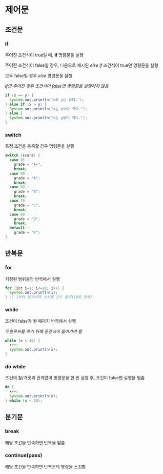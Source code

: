 # 제어문
## 조건문
### if
주어진 조건식이 true일 때, **if** 명령문을 실행

주어진 조건식이 false일 경우, 다음으로 제시된 *else if* 조건식이 true면 명령문을 실행

모두 false일 경우 *else* 명령문을 실행

*if만 주어진 경우 조건식이 false면 명령문을 실행하지 않음*
```java
if (x == y) {
  System.out.println("x와 y는 같다.");
} else if (x > y) {
  System.out.println("x는 y보다 크다.");
} else {
  System.out.println("x는 y보다 작다.");
}
```
### switch
특정 조건을 충족할 경우 명령문을 실행
```java
switch (score) {
  case 95 :
    grade = "A+";
    break;
  case 90 :
    grade = "A";
    break;
  case 80 :
    grade = "B";
    break;
  case 70 :
    grade = "C";
    break;
  case 60 :
    grade = "D";
    break;
  default :
    grade = "F";
}
```
## 반복문
### for
지정된 범위동안 반복해서 실행
```java
for (int i=1; i<=10; i++) {
  System.out.println(i);
} // 1부터 10까지의 숫자를 모두 출력(10회 반복)
```
### while
조건이 false가 될 때까지 반복해서 실행

*무한루프를 막기 위해 증감식이 들어가야 함*
```java
while (x < 10) {
  x++;
  System.out.println(x);
}
```
### do while
조건의 참/거짓과 관계없이 명령문을 한 번 실행 후, 조건이 false면 실행을 멈춤
```java
do {
  x++;
  System.out.println(x);
} while (x < 10);
```
## 분기문
### break
해당 조건을 만족하면 반복을 멈춤
### continue(pass)
해당 조건을 만족하면 반복문의 명령을 스킵함
